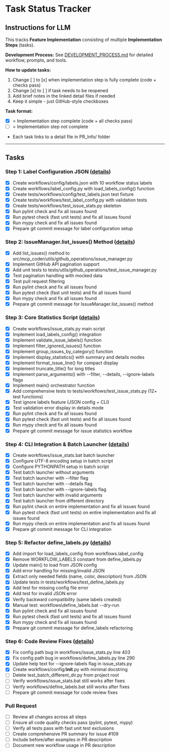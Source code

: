 # Task Status Tracker

## Instructions for LLM

This tracks **Feature Implementation** consisting of multiple **Implementation Steps** (tasks).

**Development Process:** See [DEVELOPMENT_PROCESS.md](./DEVELOPMENT_PROCESS.md) for detailed workflow, prompts, and tools.

**How to update tasks:**
1. Change [ ] to [x] when implementation step is fully complete (code + checks pass)
2. Change [x] to [ ] if task needs to be reopened
3. Add brief notes in the linked detail files if needed
4. Keep it simple - just GitHub-style checkboxes

**Task format:**
- [x] = Implementation step complete (code + all checks pass)
- [ ] = Implementation step not complete
- Each task links to a detail file in PR_Info/ folder

---

## Tasks

### Step 1: Label Configuration JSON ([details](steps/step_1.md))
- [x] Create workflows/config/labels.json with 10 workflow status labels
- [x] Create workflows/label_config.py with load_labels_config() function
- [x] Create tests/workflows/config/test_labels.json test fixture
- [x] Create tests/workflows/test_label_config.py with validation tests
- [x] Create tests/workflows/test_issue_stats.py skeleton
- [x] Run pylint check and fix all issues found
- [x] Run pytest check (fast unit tests) and fix all issues found
- [x] Run mypy check and fix all issues found
- [x] Prepare git commit message for label configuration setup

### Step 2: IssueManager.list_issues() Method ([details](steps/step_2.md))
- [x] Add list_issues() method to src/mcp_coder/utils/github_operations/issue_manager.py
- [x] Implement GitHub API pagination support
- [x] Add unit tests to tests/utils/github_operations/test_issue_manager.py
- [x] Test pagination handling with mocked data
- [x] Test pull request filtering
- [x] Run pylint check and fix all issues found
- [x] Run pytest check (fast unit tests) and fix all issues found
- [x] Run mypy check and fix all issues found
- [x] Prepare git commit message for IssueManager.list_issues() method

### Step 3: Core Statistics Script ([details](steps/step_3.md))
- [x] Create workflows/issue_stats.py main script
- [x] Implement load_labels_config() integration
- [x] Implement validate_issue_labels() function
- [x] Implement filter_ignored_issues() function
- [x] Implement group_issues_by_category() function
- [x] Implement display_statistics() with summary and details modes
- [x] Implement format_issue_line() for compact display
- [x] Implement truncate_title() for long titles
- [x] Implement parse_arguments() with --filter, --details, --ignore-labels flags
- [x] Implement main() orchestrator function
- [x] Add comprehensive tests to tests/workflows/test_issue_stats.py (12+ test functions)
- [x] Test ignore labels feature (JSON config + CLI)
- [x] Test validation error display in details mode
- [x] Run pylint check and fix all issues found
- [x] Run pytest check (fast unit tests) and fix all issues found
- [x] Run mypy check and fix all issues found
- [x] Prepare git commit message for issue statistics workflow

### Step 4: CLI Integration & Batch Launcher ([details](steps/step_4.md))
- [x] Create workflows/issue_stats.bat batch launcher
- [x] Configure UTF-8 encoding setup in batch script
- [x] Configure PYTHONPATH setup in batch script
- [x] Test batch launcher without arguments
- [x] Test batch launcher with --filter flag
- [x] Test batch launcher with --details flag
- [x] Test batch launcher with --ignore-labels flag
- [x] Test batch launcher with invalid arguments
- [x] Test batch launcher from different directory
- [x] Run pylint check on entire implementation and fix all issues found
- [x] Run pytest check (fast unit tests) on entire implementation and fix all issues found
- [x] Run mypy check on entire implementation and fix all issues found
- [x] Prepare git commit message for CLI integration

### Step 5: Refactor define_labels.py ([details](steps/step_5.md))
- [x] Add import for load_labels_config from workflows.label_config
- [x] Remove WORKFLOW_LABELS constant from define_labels.py
- [x] Update main() to load from JSON config
- [x] Add error handling for missing/invalid JSON
- [x] Extract only needed fields (name, color, description) from JSON
- [x] Update tests in tests/workflows/test_define_labels.py
- [x] Add test for missing config file error
- [x] Add test for invalid JSON error
- [x] Verify backward compatibility (same labels created)
- [x] Manual test: workflows\define_labels.bat --dry-run
- [x] Run pylint check and fix all issues found
- [x] Run pytest check (fast unit tests) and fix all issues found
- [x] Run mypy check and fix all issues found
- [x] Prepare git commit message for define_labels refactoring

### Step 6: Code Review Fixes ([details](steps/step_6.md))
- [x] Fix config path bug in workflows/issue_stats.py line 403
- [x] Fix config path bug in workflows/define_labels.py line 290
- [x] Update help text for --ignore-labels flag in issue_stats.py
- [x] Create workflows/config/__init__.py with minimal docstring
- [ ] Delete test_batch_different_dir.py from project root
- [ ] Verify workflows/issue_stats.bat still works after fixes
- [ ] Verify workflows/define_labels.bat still works after fixes
- [ ] Prepare git commit message for code review fixes

### Pull Request
- [ ] Review all changes across all steps
- [ ] Ensure all code quality checks pass (pylint, pytest, mypy)
- [ ] Verify all tests pass with fast unit test exclusions
- [ ] Create comprehensive PR summary for issue #109
- [ ] Include before/after examples in PR description
- [ ] Document new workflow usage in PR description
